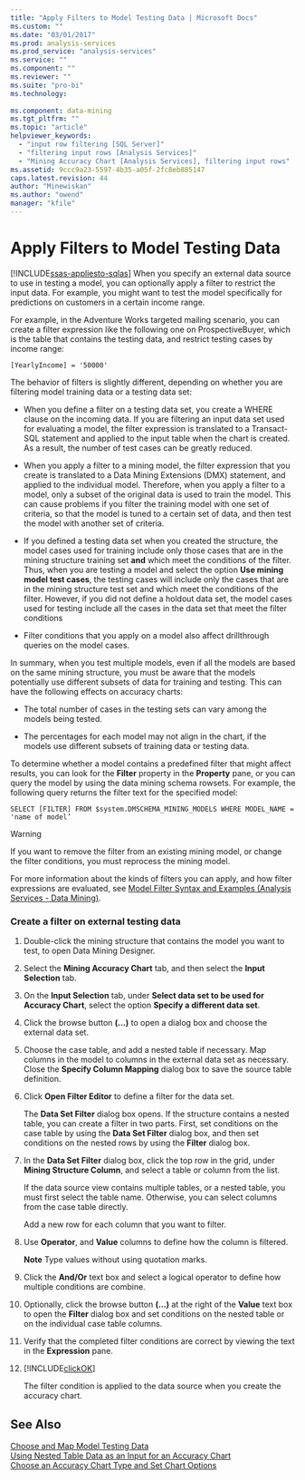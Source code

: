 ```yaml
---
title: "Apply Filters to Model Testing Data | Microsoft Docs"
ms.custom: ""
ms.date: "03/01/2017"
ms.prod: analysis-services
ms.prod_service: "analysis-services"
ms.service: ""
ms.component: ""
ms.reviewer: ""
ms.suite: "pro-bi"
ms.technology: 
  
ms.component: data-mining
ms.tgt_pltfrm: ""
ms.topic: "article"
helpviewer_keywords: 
  - "input row filtering [SQL Server]"
  - "filtering input rows [Analysis Services]"
  - "Mining Accuracy Chart [Analysis Services], filtering input rows"
ms.assetid: 9ccc9a23-5597-4b35-a05f-2fc8eb885147
caps.latest.revision: 44
author: "Minewiskan"
ms.author: "owend"
manager: "kfile"
---
```

# Apply Filters to Model Testing Data
[!INCLUDE[ssas-appliesto-sqlas](../../includes/ssas-appliesto-sqlas.md)]
  When you specify an external data source to use in testing a model, you can optionally apply a filter to restrict the input data. For example, you might want to test the model specifically for predictions on customers in a certain income range.  
  
 For example, in the Adventure Works targeted mailing scenario, you can create a filter expression like the following one on ProspectiveBuyer, which is the table that contains the testing data, and restrict testing cases by income range:  
  
 `[YearlyIncome] = '50000'`  
  
 The behavior of filters is slightly different, depending on whether you are filtering model training data or a testing data set:  
  
-   When you define a filter on a testing data set, you create a WHERE clause on the incoming data. If you are filtering an input data set used for evaluating a model, the filter expression is translated to a Transact-SQL statement and applied to the input table when the chart is created. As a result, the number of test cases can be greatly reduced.  
  
-   When you apply a filter to a mining model, the filter expression that you create is translated to a Data Mining Extensions (DMX) statement, and applied to the individual model. Therefore, when you apply a filter to a model, only a subset of the original data is used to train the model. This can cause problems if you filter the training model with one set of criteria, so that the model is tuned to a certain set of data, and then test the model with another set of criteria.  
  
-   If you defined a testing data set when you created the structure, the model cases used for training include only those cases that are in the mining structure training set **and** which meet the conditions of the filter. Thus, when you are testing a model and select the option **Use mining model test cases**, the testing cases will include only the cases that are in the mining structure test set and which meet the conditions of the filter. However, if you did not define a holdout data set, the model cases used for testing include all the cases in the data set that meet the filter conditions  
  
-   Filter conditions that you apply on a model also affect drillthrough queries on the model cases.  
  
 In summary, when you test multiple models, even if all the models are based on the same mining structure, you must be aware that the models potentially use different subsets of data for training and testing. This can have the following effects on accuracy charts:  
  
-   The total number of cases in the testing sets can vary among the models being tested.  
  
-   The percentages for each model may not align in the chart, if the models use different subsets of training data or testing data.  
  
 To determine whether a model contains a predefined filter that might affect results, you can look for the **Filter** property in the **Property** pane, or you can query the model by using the data mining schema rowsets. For example, the following query returns the filter text for the specified model:  
  
 `SELECT [FILTER] FROM $system.DMSCHEMA_MINING_MODELS WHERE MODEL_NAME = 'name of model’`  
  
> [!WARNING]  
>  If you want to remove the filter from an existing mining model, or change the filter conditions, you must reprocess the mining model.  
  
 For more information about the kinds of filters you can apply, and how filter expressions are evaluated, see [Model Filter Syntax and Examples &#40;Analysis Services - Data Mining&#41;](../../analysis-services/data-mining/model-filter-syntax-and-examples-analysis-services-data-mining.md).  
  
### Create a filter on external testing data  
  
1.  Double-click the mining structure that contains the model you want to test, to open Data Mining Designer.  
  
2.  Select the **Mining Accuracy Chart** tab, and then select the **Input Selection** tab.  
  
3.  On the **Input Selection** tab, under **Select data set to be used for Accuracy Chart**, select the option **Specify a different data set**.  
  
4.  Click the browse button **(…)** to open a dialog box and choose the external data set.  
  
5.  Choose the case table, and add a nested table if necessary. Map columns in the model to columns in the external data set as necessary. Close the **Specify Column Mapping** dialog box to save the source table definition.  
  
6.  Click **Open Filter Editor** to define a filter for the data set.  
  
     The **Data Set Filter** dialog box opens. If the structure contains a nested table, you can create a filter in two parts. First, set conditions on the case table by using the **Data Set Filter** dialog box, and then set conditions on the nested rows by using the **Filter** dialog box.  
  
7.  In the **Data Set Filter** dialog box, click the top row in the grid, under **Mining Structure Column**, and select a table or column from the list.  
  
     If the data source view contains multiple tables, or a nested table, you must first select the table name. Otherwise, you can select columns from the case table directly.  
  
     Add a new row for each column that you want to filter.  
  
8.  Use **Operator**, and **Value** columns to define how the column is filtered.  
  
     **Note** Type values without using quotation marks.  
  
9. Click the **And/Or** text box and select a logical operator to define how multiple conditions are combine.  
  
10. Optionally, click the browse button **(…)** at the right of the **Value** text box to open the **Filter** dialog box and set conditions on the nested table or on the individual case table columns.  
  
11. Verify that the completed filter conditions are correct by viewing the text in the **Expression** pane.  
  
12. [!INCLUDE[clickOK](../../includes/clickok-md.md)]  
  
     The filter condition is applied to the data source when you create the accuracy chart.  
  
## See Also  
 [Choose and Map Model Testing Data](../../analysis-services/data-mining/choose-and-map-model-testing-data.md)   
 [Using Nested Table Data as an Input for an Accuracy Chart](../../analysis-services/data-mining/using-nested-table-data-as-an-input-for-an-accuracy-chart.md)   
 [Choose an Accuracy Chart Type and Set Chart Options](../../analysis-services/data-mining/choose-an-accuracy-chart-type-and-set-chart-options.md)  
  
  

